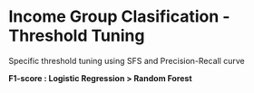 # Income Group Clasification - Threshold Tuning 
Specific threshold tuning using SFS and Precision-Recall curve

**F1-score : Logistic Regression > Random Forest**

